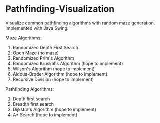 # Pathfinding-Visualization
Visualize common pathfinding algorithms with random maze generation. Implemented with Java Swing.

Maze Algorithms:
1. Randomized Depth First Search
2. Open Maze (no maze)
3. Randomized Prim's Algorithm
4. Randomized Kruskal's Algorithm (hope to implement)
5. Wilson's Algorithm (hope to implement)
6. Aldous-Broder Algorithm (hope to implement)
7. Recursive Division (hope to implement)


Pathfinding Algorithms:
1. Depth first search
2. Breadth first search
3. Dijkstra's Algorithm (hope to implement)
4. A* Search (hope to implement)


